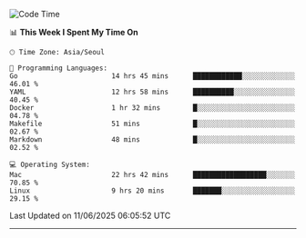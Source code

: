 <!---
[![JS's LinkedIn](https://img.shields.io/badge/LinkedIn-blue?style=for-the-badge&logo=linkedin)](https://www.linkedin.com/in/jaeseung-lee-5a2a32139/) 
[![JS's Notion](https://img.shields.io/badge/Notion-black?style=for-the-badge&logo=notion)](https://bit.ly/ljswiki1) <br><br>
-->
<!-- ![JS's GitHub stats](https://github-readme-stats-lemon-five.vercel.app/api?username=tkxkd0159&hide=contribs,prs,stars,issues&show_icons=true&theme=react&include_all_commits=true)   -->
<!-- ![Top Langs](https://github-readme-stats-lemon-five.vercel.app/api/top-langs/?username=tkxkd0159&layout=compact&hide=jupyter%20notebook,scss,html,css&langs_count=10)  -->


<!--START_SECTION:waka-->
![Code Time](http://img.shields.io/badge/Code%20Time-3%2C765%20hrs%208%20mins-blue)

📊 **This Week I Spent My Time On** 

```text
🕑︎ Time Zone: Asia/Seoul

💬 Programming Languages: 
Go                       14 hrs 45 mins      ████████████░░░░░░░░░░░░░   46.01 % 
YAML                     12 hrs 58 mins      ██████████░░░░░░░░░░░░░░░   40.45 % 
Docker                   1 hr 32 mins        █░░░░░░░░░░░░░░░░░░░░░░░░   04.78 % 
Makefile                 51 mins             █░░░░░░░░░░░░░░░░░░░░░░░░   02.67 % 
Markdown                 48 mins             █░░░░░░░░░░░░░░░░░░░░░░░░   02.52 % 

💻 Operating System: 
Mac                      22 hrs 42 mins      ██████████████████░░░░░░░   70.85 % 
Linux                    9 hrs 20 mins       ███████░░░░░░░░░░░░░░░░░░   29.15 % 
```


 Last Updated on 11/06/2025 06:05:52 UTC
<!--END_SECTION:waka-->

---
<!---
<a href="https://github.com/tkxkd0159/books">
  <img align="center" src="https://github-readme-stats-lemon-five.vercel.app/api/pin/?username=tkxkd0159&repo=books&theme=react" />
</a>
-->

<!---
- 🔭 I’m currently working on ...
- 🌱 I’m currently learning blockchain and distributed network
- 👯 I’m looking to collaborate on ...
- 🤔 I’m looking for help with ...
- 💬 Ask me about ...
- 📫 How to reach me: ...
- 😄 Pronouns: ...
- ⚡ Fun fact: ...
-->
